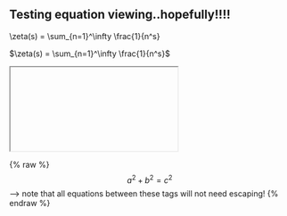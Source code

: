 <h2>Testing equation viewing..hopefully!!!!</h2> 


\zeta(s) = \sum_{n=1}^\infty \frac{1}{n^s}

$\zeta(s) = \sum_{n=1}^\infty \frac{1}{n^s}$

<iframe>http://mathurl.com/5euwuy</iframe>


 {% raw %}
  $$a^2 + b^2 = c^2$$ --> note that all equations between these tags will not need escaping! 
 {% endraw %}
